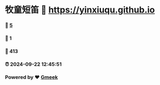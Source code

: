 # 牧童短笛 :link: https://yinxiuqu.github.io 
### :page_facing_up: [5](https://yinxiuqu.github.io/tag.html) 
### :speech_balloon: 1 
### :hibiscus: 413 
### :alarm_clock: 2024-09-22 12:45:51 
### Powered by :heart: [Gmeek](https://github.com/Meekdai/Gmeek)
